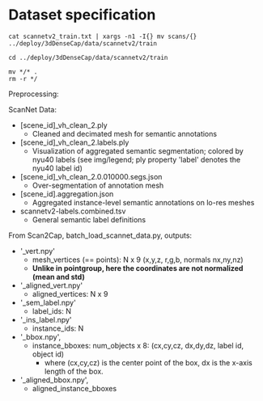 # Dataset specification

```shell
cat scannetv2_train.txt | xargs -n1 -I{} mv scans/{} ../deploy/3dDenseCap/data/scannetv2/train

cd ../deploy/3dDenseCap/data/scannetv2/train

mv */* .
rm -r */
```
Preprocessing:

ScanNet Data:

- \[scene_id\]_vh_clean_2.ply
  - Cleaned and decimated mesh for semantic annotations
- \[scene_id\]_vh_clean_2.labels.ply
  - Visualization of aggregated semantic segmentation; colored by nyu40 labels (see img/legend; ply property 'label' denotes the nyu40 label id)
- \[scene_id\]_vh_clean_2.0.010000.segs.json
  - Over-segmentation of annotation mesh
- \[scene_id\].aggregation.json
  - Aggregated instance-level semantic annotations on lo-res meshes
- scannetv2-labels.combined.tsv
  - General semantic label definitions

[//]: # (prepare_data_inst.py, outputs:)

[//]: # ()
[//]: # (- \[scene_id\]_inst_nostuff.pth )

[//]: # (  - coords: N x 3 )

[//]: # (  - colors: N x 3 )

[//]: # (  - sem_labels: N )

[//]: # (  - instance_labels: N)

[//]: # ()
[//]: # (&#40;N = number of points in the scene&#41;)

From Scan2Cap, batch_load_scannet_data.py, outputs:

- '_vert.npy'
  - mesh_vertices (== points): N x 9 (x,y,z, r,g,b, normals nx,ny,nz)
  - **Unlike in pointgroup, here the coordinates are not normalized (mean and std)**
- '_aligned_vert.npy'
  - aligned_vertices: N x 9
- '_sem_label.npy'
  - label_ids: N
- '_ins_label.npy'
  - instance_ids: N
- '_bbox.npy', 
  - instance_bboxes: num_objects x 8: (cx,cy,cz, dx,dy,dz, label id, object id)
    - where (cx,cy,cz) is the center point of the box, dx is the x-axis length of the box.
- '_aligned_bbox.npy', 
  - aligned_instance_bboxes